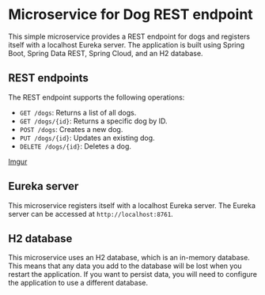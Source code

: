 # Microservice for Dog REST endpoint

This simple microservice provides a REST endpoint for dogs and registers itself with a localhost Eureka server. The application is built using Spring Boot, Spring Data REST, Spring Cloud, and an H2 database.

## REST endpoints

The REST endpoint supports the following operations:

- `GET /dogs`: Returns a list of all dogs.
- `GET /dogs/{id}`: Returns a specific dog by ID.
- `POST /dogs`: Creates a new dog.
- `PUT /dogs/{id}`: Updates an existing dog.
- `DELETE /dogs/{id}`: Deletes a dog.

[Imgur](https://i.imgur.com/Wic6E0H.png)

## Eureka server

This microservice registers itself with a localhost Eureka server. The Eureka server can be accessed at `http://localhost:8761`.

## H2 database

This microservice uses an H2 database, which is an in-memory database. This means that any data you add to the database will be lost when you restart the application. If you want to persist data, you will need to configure the application to use a different database.
